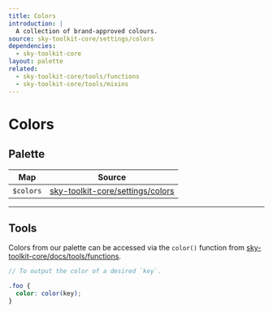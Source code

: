 ```yaml
---
title: Colors
introduction: |
  A collection of brand-approved colours.
source: sky-toolkit-core/settings/colors
dependencies:
  - sky-toolkit-core
layout: palette
related:
  - sky-toolkit-core/tools/functions
  - sky-toolkit-core/tools/mixins
---
```


# Colors

## Palette

| Map       | Source                                                          |
|-----------|-----------------------------------------------------------------|
| `$colors` | [sky-toolkit-core/settings/colors](../../settings/_colors.scss) |

---

## Tools

Colors from our palette can be accessed via the `color()` function from
[sky-toolkit-core/docs/tools/functions](../tools/functions.md).

```scss { "render": false }
// To output the color of a desired `key`.

.foo {
  color: color(key);
}
```
